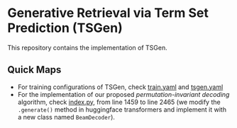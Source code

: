 # Generative Retrieval via Term Set Prediction (TSGen)

This repository contains the implementation of TSGen.

## Quick Maps
- For training configurations of TSGen, check [train.yaml](src/data/config/mode/train.yaml) and [tsgen.yaml](src/data/config/tsgen.yaml)
- For the implementation of our proposed *permutation-invariant decoding* algorithm, check [index.py](src/utils/index.py), from line 1459 to line 2465 (we modify the `.generate()` method in huggingface transformers and implement it with a new class named `BeamDecoder`).
